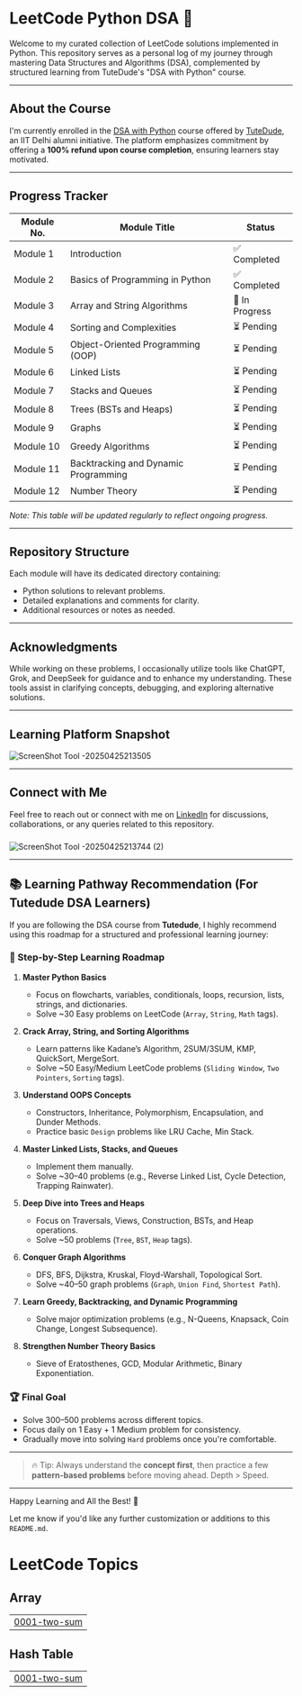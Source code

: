 # LeetCode Python DSA 🚀

Welcome to my curated collection of LeetCode solutions implemented in Python. This repository serves as a personal log of my journey through mastering Data Structures and Algorithms (DSA), complemented by structured learning from TuteDude's "DSA with Python" course.

---

## About the Course

I'm currently enrolled in the [DSA with Python](https://tutedude.com/category/dsawithpython) course offered by [TuteDude](https://tutedude.com/), an IIT Delhi alumni initiative. The platform emphasizes commitment by offering a **100% refund upon course completion**, ensuring learners stay motivated.

---

## Progress Tracker

| Module No. | Module Title                        | Status       |
|------------|-------------------------------------|--------------|
| Module 1   | Introduction                        | ✅ Completed |
| Module 2   | Basics of Programming in Python     | ✅ Completed |
| Module 3   | Array and String Algorithms         | 🔄 In Progress |
| Module 4   | Sorting and Complexities            | ⏳ Pending   |
| Module 5   | Object-Oriented Programming (OOP)   | ⏳ Pending   |
| Module 6   | Linked Lists                        | ⏳ Pending   |
| Module 7   | Stacks and Queues                   | ⏳ Pending   |
| Module 8   | Trees (BSTs and Heaps)              | ⏳ Pending   |
| Module 9   | Graphs                              | ⏳ Pending   |
| Module 10  | Greedy Algorithms                   | ⏳ Pending   |
| Module 11  | Backtracking and Dynamic Programming| ⏳ Pending   |
| Module 12  | Number Theory                       | ⏳ Pending   | 

*Note: This table will be updated regularly to reflect ongoing progress.*

---

## Repository Structure

Each module will have its dedicated directory containing:

- Python solutions to relevant problems.
- Detailed explanations and comments for clarity.
- Additional resources or notes as needed.

---

## Acknowledgments

While working on these problems, I occasionally utilize tools like ChatGPT, Grok, and DeepSeek for guidance and to enhance my understanding. These tools assist in clarifying concepts, debugging, and exploring alternative solutions.

---

## Learning Platform Snapshot

![ScreenShot Tool -20250425213505](https://github.com/user-attachments/assets/640a4a96-9953-4999-97fc-11c6206f3338)

---

## Connect with Me

Feel free to reach out or connect with me on [LinkedIn](https://www.linkedin.com/in/r0han01) for discussions, collaborations, or any queries related to this repository.
###
![ScreenShot Tool -20250425213744 (2)](https://github.com/user-attachments/assets/f542af5f-7ade-4227-a088-33d61395e1fa)

---

## 📚 Learning Pathway Recommendation (For Tutedude DSA Learners)

If you are following the DSA course from **Tutedude**, I highly recommend using this roadmap for a structured and professional learning journey:

### 🚀 Step-by-Step Learning Roadmap

1. **Master Python Basics**  
   - Focus on flowcharts, variables, conditionals, loops, recursion, lists, strings, and dictionaries.
   - Solve ~30 Easy problems on LeetCode (`Array`, `String`, `Math` tags).

2. **Crack Array, String, and Sorting Algorithms**  
   - Learn patterns like Kadane’s Algorithm, 2SUM/3SUM, KMP, QuickSort, MergeSort.
   - Solve ~50 Easy/Medium LeetCode problems (`Sliding Window`, `Two Pointers`, `Sorting` tags).

3. **Understand OOPS Concepts**  
   - Constructors, Inheritance, Polymorphism, Encapsulation, and Dunder Methods.
   - Practice basic `Design` problems like LRU Cache, Min Stack.

4. **Master Linked Lists, Stacks, and Queues**  
   - Implement them manually.
   - Solve ~30–40 problems (e.g., Reverse Linked List, Cycle Detection, Trapping Rainwater).

5. **Deep Dive into Trees and Heaps**  
   - Focus on Traversals, Views, Construction, BSTs, and Heap operations.
   - Solve ~50 problems (`Tree`, `BST`, `Heap` tags).

6. **Conquer Graph Algorithms**  
   - DFS, BFS, Dijkstra, Kruskal, Floyd-Warshall, Topological Sort.
   - Solve ~40–50 graph problems (`Graph`, `Union Find`, `Shortest Path`).

7. **Learn Greedy, Backtracking, and Dynamic Programming**  
   - Solve major optimization problems (e.g., N-Queens, Knapsack, Coin Change, Longest Subsequence).

8. **Strengthen Number Theory Basics**  
   - Sieve of Eratosthenes, GCD, Modular Arithmetic, Binary Exponentiation.

### 🏆 Final Goal
- Solve 300–500 problems across different topics.
- Focus daily on 1 Easy + 1 Medium problem for consistency.
- Gradually move into solving `Hard` problems once you're comfortable.

---
> 🔥 Tip: Always understand the **concept first**, then practice a few **pattern-based problems** before moving ahead. Depth > Speed.

---

Happy Learning and All the Best! 🚀

Let me know if you'd like any further customization or additions to this `README.md`. 



<!---LeetCode Topics Start-->
# LeetCode Topics
## Array
|  |
| ------- |
| [0001-two-sum](https://github.com/r0han01/leetcode-python-dsa/tree/master/0001-two-sum) |
## Hash Table
|  |
| ------- |
| [0001-two-sum](https://github.com/r0han01/leetcode-python-dsa/tree/master/0001-two-sum) |
<!---LeetCode Topics End-->